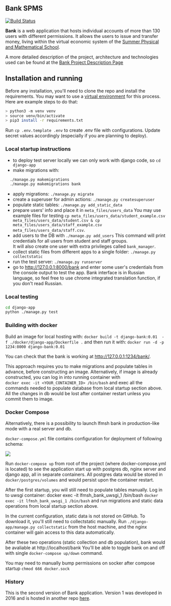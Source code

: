 ## Bank SPMS

[![Build Status](https://travis-ci.org/nkorobkov/lfmsh_bank.svg?branch=master)](https://travis-ci.org/nkorobkov/lfmsh_bank)

**Bank** is a web application that hosts individual accounts of more than 130 users with different permissions.
It allows the users to issue and transfer money, living within the virtual economic system of the
[Summer Physical and Mathematical School](https://ipfran.ru/training/summer-school).

A more detailed description of the project, architecture and technologies used can be found at the
[Bank Project Description Page](https://nkorobkov.github.io/projects/bank)

## Installation and running

Before any installation, you'll need to clone the repo and install the requirements.
You may want to use a [virtual environment](https://docs.python.org/3/tutorial/venv.html) for this process. Here are example steps to do that: 
```bash
> python3 -m venv venv
> source venv/bin/activate
> pip3 install -r requirements.txt
```

Run `cp .env.template .env` to create .env file with configurations. Update secret values accordingly (especially if you are planning to deploy).

### Local startup instructions

- to deploy test server locally we can only work with django code, so `cd django-app`
- make migrations with:
```bash
  ./manage.py makemigrations
  ./manage.py makemigrations bank
```
- apply migrations: `./manage.py migrate`
- create a superuser for admin actions: `./manage.py createsuperuser`
- populate static tables: `./manage.py add_static_data`
- prepare users' info and place it in `meta_files/users_data` You may use example files for testing `cp meta_files/users_data/student_example.csv meta_files/users_data/student.csv & cp meta_files/users_data/staff_example.csv meta_files/users_data/staff.csv`.
- add users to the DB with `./manage.py add_users`
This command will print credentials for all users from student and staff groups.  
It will also create one user with extra privileges called `bank_manager`.
- collect static files from different apps to a single folder: `./manage.py collectstatic`
- run the test server:  `./manage.py runserver`
-  go to <http://127.0.0.1:8000/bank> and enter some user's credentials from the console output to test the app. Bank interface is in Russian language, so feel free to use chrome integrated translation function, if you don't read Russian. 

### Local testing

```bash
cd django-app
python ./manage.py test
```

### Building with docker

Build an image for local hosting with:
`docker build -t django-bank:0.01  -f ./docker/django-app/Dockerfile .`
and then run it with:
`docker run -d -p 1234:8000 django-bank:0.01`

You can check that the bank is working at <http://127.0.0.1:1234/bank/>.

This approach requires you to make migrations and populate tables in advance, before constructing an image.
Alternatively, if image is already constructed, you can log in into running container with  
`docker exec -it <YOUR_CONTAINER_ID> /bin/bash` and exec all the commands needed to populate database from local startup section above.
All the changes in db would be lost after container restart unless you commit them to image.

### Docker Compose
Alternatively, there is a possibility to launch lfmsh bank in production-like mode with a real server and db.

`docker-compose.yml` file contains configuration for deployment of following schema:

![](https://nkorobkov.github.io/assets/bank/deployment-pic.png)


Run `docker-compose up` from root of the project (where docker-compose.yml is located) to see the application start up with postgres db, nginx server
and django app, all in separate containers.
All postgres data would be stored in `docker/postgres/volumes` and would persist upon the container restart.

After the first startup, you  will still need to populate tables manually. Log in to uwsgi container:
docker exec -it lfmsh_bank_uwsgi_1 /bin/bash
`docker exec -it lfmsh_bank_uwsgi_1 /bin/bash`
and run migrations and static data operations from local startup section above.

In the current configuration, static data is not stored on GitHub. To download it, you'll still need to collectstatic manually.
Run `./django-app/manage.py collectstatic` from the host machine, and the nginx container will gain access to this data automatically.

After these two operations (static collection and db population), bank would be avaliable at http://localhost/bank
You'll be able to toggle bank on and off with single `docker-compose up/down` command.


You may need to manually bump permissions on socker after compose startup `chmod 666 docker.sock`

### History

This is the second version of Bank application. Version 1 was developed in 2016 and is hosted in another repo [here](https://github.com/insolia/lfmsh_bank).

